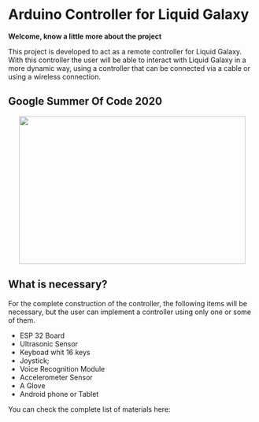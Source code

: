 # Arduino Controller for Liquid Galaxy

__Welcome, know a little more about the project__

This project is developed to act as a remote controller for Liquid Galaxy. With this controller the user will be able to interact with Liquid Galaxy in a more dynamic way, using a controller that can be connected via a cable or using a wireless connection.

 ## __Google Summer Of Code 2020__
 
 <p align="center"> 
 <img width="460" height="300" src="https://jderobot.github.io/assets/images/activities/gsoc-2020.jpg">
</p>


## __What is necessary?__

For the complete construction of the controller, the following items will be necessary, but the user can implement a controller using only one or some of them.
 
 * ESP 32 Board
 * Ultrasonic Sensor
 * Keyboad whit 16 keys
 * Joystick;
 * Voice Recognition Module
 * Accelerometer Sensor
 * A Glove
 * Android phone or Tablet
 
 You can check the complete list of materials here:
